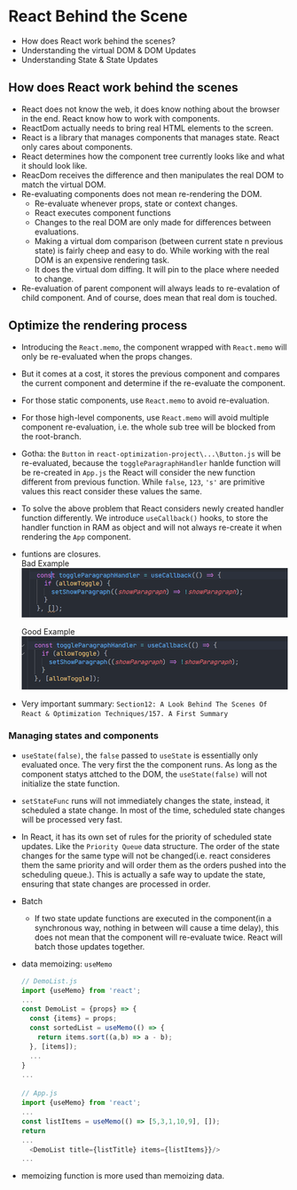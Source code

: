 # React Behind the Scene

- How does React work behind the scenes?
- Understanding the virtual DOM & DOM Updates
- Understanding State & State Updates

## How does React work behind the scenes

- React does not know the web, it does know nothing about the browser in the end. React know how to work with components.
- ReactDom actually needs to bring real HTML elements to the screen.
- React is a library that manages components that manages state. React only cares about components.
- React determines how the component tree currently looks like and what it should look like.
- ReacDom receives the difference and then manipulates the real DOM to match the virtual DOM.
- Re-evaluating components does not mean re-rendering the DOM.
  - Re-evaluate whenever props, state or context changes.
  - React executes component functions
  - Changes to the real DOM are only made for differences between evaluations.
  - Making a virtual dom comparison (between current state n previous state) is fairly cheep and easy to do. While working with the real DOM is an expensive rendering task.
  - It does the virtual dom diffing. It will pin to the place where needed to change.
- Re-evaluation of parent component will always leads to re-evalation of child component. And of course, does mean that real dom is touched.

## Optimize the rendering process

- Introducing the `React.memo`, the component wrapped with `React.memo` will only be re-evaluated when the props changes.
- But it comes at a cost, it stores the previous component and compares the current component and determine if the re-evaluate the component.
- For those static components, use `React.memo` to avoid re-evaluation.
- For those high-level components, use `React.memo` will avoid multiple component re-evaluation, i.e. the whole sub tree will be blocked from the root-branch.
- Gotha: the `Button` in `react-optimization-project\...\Button.js` will be re-evaluated, because the `toggleParagraphHandler` hanlde function will be re-created in `App.js` the React will consider the new function different from previous function. While `false`, `123`, `'s'` are primitive values this react consider these values the same.
- To solve the above problem that React considers newly created handler function differently. We introduce `useCallback()` hooks, to store the handler function in RAM as object and will not always re-create it when rendering the `App` component.
- funtions are closures. \
  Bad Example
  ![Bad Example](./material/closure1.png)

  Good Example
  ![Bad Example](./material/closure2.png)

- Very important summary: `Section12: A Look Behind The Scenes Of React & Optimization Techniques/157. A First Summary`

### Managing states and components

- `useState(false)`, the `false` passed to `useState` is essentially only evaluated once. The very first the the component runs. As long as the component statys attched to the DOM, the `useState(false)` will not initialize the state function.
- `setStateFunc` runs will not immediately changes the state, instead, it scheduled a state change. In most of the time, scheduled state changes will be processed very fast.
- In React, it has its own set of rules for the priority of scheduled state updates. Like the `Priority Queue` data structure. The order of the state changes for the same type will not be changed(i.e. react consideres them the same priority and will order them as the orders pushed into the scheduling queue.). This is actually a safe way to update the state, ensuring that state changes are processed in order.
- Batch

  - If two state update functions are executed in the component(in a synchronous way, nothing in between will cause a time delay), this does not mean that the component will re-evaluate twice. React will batch those updates together.

- data memoizing: `useMemo`

  ```js
  // DemoList.js
  import {useMemo} from 'react';
  ...
  const DemoList = {props} => {
    const {items} = props;
    const sortedList = useMemo(() => {
      return items.sort((a,b) => a - b);
    }, [items]);
    ...
  }
  ...

  // App.js
  import {useMemo} from 'react';
  ...
  const listItems = useMemo(() => [5,3,1,10,9], []);
  return
  ...
    <DemoList title={listTitle} items={listItems}}/>
  ...
  ```

- memoizing function is more used than memoizing data.
